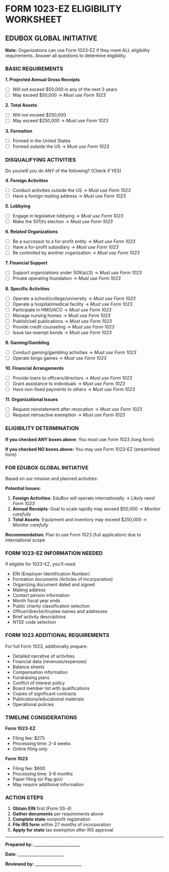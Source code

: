 # FORM 1023-EZ ELIGIBILITY WORKSHEET
## EDUBOX GLOBAL INITIATIVE

**Note:** Organizations can use Form 1023-EZ if they meet ALL eligibility requirements. Answer all questions to determine eligibility.

### BASIC REQUIREMENTS

**1. Projected Annual Gross Receipts**
- [ ] Will not exceed $50,000 in any of the next 3 years
- [ ] May exceed $50,000 → *Must use Form 1023*

**2. Total Assets**
- [ ] Will not exceed $250,000
- [ ] May exceed $250,000 → *Must use Form 1023*

**3. Formation**
- [ ] Formed in the United States
- [ ] Formed outside the US → *Must use Form 1023*

### DISQUALIFYING ACTIVITIES

Do you/will you do ANY of the following? (Check if YES)

**4. Foreign Activities**
- [ ] Conduct activities outside the US → *Must use Form 1023*
- [ ] Have a foreign mailing address → *Must use Form 1023*

**5. Lobbying**
- [ ] Engage in legislative lobbying → *Must use Form 1023*
- [ ] Make the 501(h) election → *Must use Form 1023*

**6. Related Organizations**
- [ ] Be a successor to a for-profit entity → *Must use Form 1023*
- [ ] Have a for-profit subsidiary → *Must use Form 1023*
- [ ] Be controlled by another organization → *Must use Form 1023*

**7. Financial Support**
- [ ] Support organizations under 509(a)(3) → *Must use Form 1023*
- [ ] Private operating foundation → *Must use Form 1023*

**8. Specific Activities**
- [ ] Operate a school/college/university → *Must use Form 1023*
- [ ] Operate a hospital/medical facility → *Must use Form 1023*
- [ ] Participate in HMO/ACO → *Must use Form 1023*
- [ ] Manage nursing homes → *Must use Form 1023*
- [ ] Publish/sell publications → *Must use Form 1023*
- [ ] Provide credit counseling → *Must use Form 1023*
- [ ] Issue tax-exempt bonds → *Must use Form 1023*

**9. Gaming/Gambling**
- [ ] Conduct gaming/gambling activities → *Must use Form 1023*
- [ ] Operate bingo games → *Must use Form 1023*

**10. Financial Arrangements**
- [ ] Provide loans to officers/directors → *Must use Form 1023*
- [ ] Grant assistance to individuals → *Must use Form 1023*
- [ ] Have non-fixed payments to others → *Must use Form 1023*

**11. Organizational Issues**
- [ ] Request reinstatement after revocation → *Must use Form 1023*
- [ ] Request retroactive exemption → *Must use Form 1023*

### ELIGIBILITY DETERMINATION

**If you checked ANY boxes above:** You must use Form 1023 (long form)

**If you checked NO boxes above:** You may use Form 1023-EZ (streamlined form)

### FOR EDUBOX GLOBAL INITIATIVE

Based on our mission and planned activities:

**Potential Issues:**
1. **Foreign Activities**: EduBox will operate internationally → *Likely need Form 1023*
2. **Annual Receipts**: Goal to scale rapidly may exceed $50,000 → *Monitor carefully*
3. **Total Assets**: Equipment and inventory may exceed $250,000 → *Monitor carefully*

**Recommendation:** Plan to use Form 1023 (full application) due to international scope

### FORM 1023-EZ INFORMATION NEEDED

If eligible for 1023-EZ, you'll need:
- EIN (Employer Identification Number)
- Formation documents (Articles of Incorporation)
- Organizing document dated and signed
- Mailing address
- Contact person information
- Month fiscal year ends
- Public charity classification selection
- Officer/director/trustee names and addresses
- Brief activity descriptions
- NTEE code selection

### FORM 1023 ADDITIONAL REQUIREMENTS

For full Form 1023, additionally prepare:
- Detailed narrative of activities
- Financial data (revenues/expenses)
- Balance sheets
- Compensation information
- Fundraising plans
- Conflict of interest policy
- Board member list with qualifications
- Copies of significant contracts
- Publications/educational materials
- Operational policies

### TIMELINE CONSIDERATIONS

**Form 1023-EZ**
- Filing fee: $275
- Processing time: 2-4 weeks
- Online filing only

**Form 1023**
- Filing fee: $600
- Processing time: 3-6 months
- Paper filing (or Pay.gov)
- May require additional information

### ACTION STEPS

1. **Obtain EIN** first (Form SS-4)
2. **Gather documents** per requirements above
3. **Complete state** nonprofit registration
4. **File IRS form** within 27 months of incorporation
5. **Apply for state** tax exemption after IRS approval

---

**Prepared by:** _______________________

**Date:** _______________________

**Reviewed by:** _______________________
